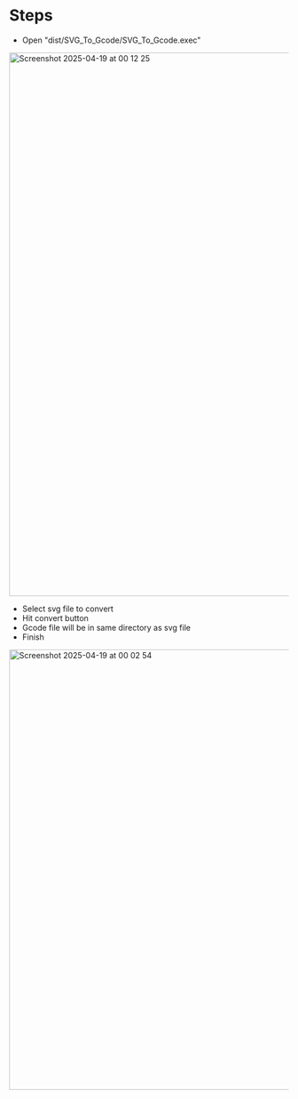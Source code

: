 # Steps
- Open "dist/SVG_To_Gcode/SVG_To_Gcode.exec"
<img width="979" alt="Screenshot 2025-04-19 at 00 12 25" src="https://github.com/user-attachments/assets/1c34c75a-6630-4acc-bfa5-a93abc552532" />

- Select svg file to convert
- Hit convert button
- Gcode file will be in same directory as svg file
- Finish

<img width="793" alt="Screenshot 2025-04-19 at 00 02 54" src="https://github.com/user-attachments/assets/530cdf38-eadf-4ac7-9148-595c1de7eb47" />

